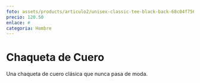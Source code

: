 ```yaml
---
foto: assets/products/articulo2/unisex-classic-tee-black-back-68c04f7569335.png
precio: 120.50
enlace: #
categoria: Hombre
---
```

# Chaqueta de Cuero

Una chaqueta de cuero clásica que nunca pasa de moda.
